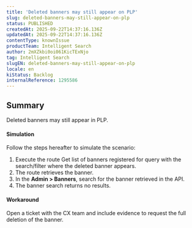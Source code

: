 ```yaml
---
title: 'Deleted banners may still appear on PLP'
slug: deleted-banners-may-still-appear-on-plp
status: PUBLISHED
createdAt: 2025-09-22T14:37:16.136Z
updatedAt: 2025-09-22T14:37:16.136Z
contentType: knownIssue
productTeam: Intelligent Search
author: 2mXZkbi0oi061KicTExNjo
tag: Intelligent Search
slugEN: deleted-banners-may-still-appear-on-plp
locale: en
kiStatus: Backlog
internalReference: 1295586
---
```


## Summary


Deleted banners may still appear in PLP.


#### Simulation


Follow the steps hereafter to simulate the scenario:

1. Execute the route Get list of banners registered for query with the search/filter where the deleted banner appears.
2. The route retrieves the banner.
3. In the **Admin > Banners**, search for the banner retrieved in the API.
4. The banner search returns no results.


#### Workaround


Open a ticket with the CX team and include evidence to request the full deletion of the banner.



